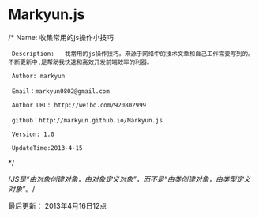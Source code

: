 Markyun.js
==========
/* 
   Name: 收集常用的js操作小技巧
   
	 Description:   我常用的js操作技巧。来源于网络中的技术文章和自己工作需要写到的。不断更新中,是帮助我快速和高效开发前端效率的利器。
	 
	 Author: markyun
	 
	 Email：markyun0802@gmail.com  
	 
	 Author URL: http://weibo.com/920802999  
	 
	 github：http://markyun.github.io/Markyun.js
	 
	 Version: 1.0
	 
	 UpdateTime:2013-4-15
	 
*/

/*JS是“由对象创建对象，由对象定义对象”，而不是“由类创建对象，由类型定义对象”。*/


最后更新： 2013年4月16日12点
